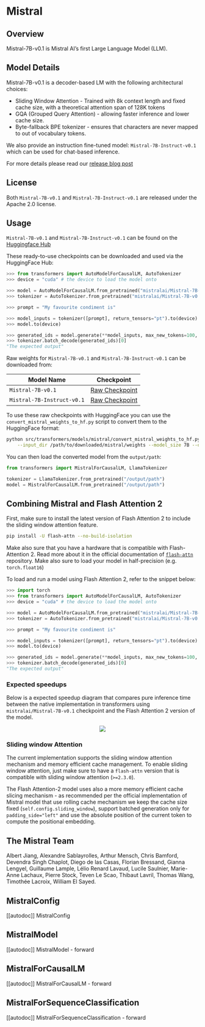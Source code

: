<!--Copyright 2023 Mistral AI and The HuggingFace Team. All rights reserved.

Licensed under the Apache License, Version 2.0 (the "License"); you may not use this file except in compliance with
the License. You may obtain a copy of the License at

http://www.apache.org/licenses/LICENSE-2.0

Unless required by applicable law or agreed to in writing, software distributed under the License is distributed on
an "AS IS" BASIS, WITHOUT WARRANTIES OR CONDITIONS OF ANY KIND, either express or implied. See the License for the
specific language governing permissions and limitations under the License.

⚠️ Note that this file is in Markdown but contain specific syntax for our doc-builder (similar to MDX) that may not be
rendered properly in your Markdown viewer.

-->

# Mistral

## Overview

Mistral-7B-v0.1 is Mistral AI’s first Large Language Model (LLM). 

## Model Details

Mistral-7B-v0.1 is a decoder-based LM with the following architectural choices:
* Sliding Window Attention - Trained with 8k context length and fixed cache size, with a theoretical attention span of 128K tokens
* GQA (Grouped Query Attention) - allowing faster inference and lower cache size.
* Byte-fallback BPE tokenizer - ensures that characters are never mapped to out of vocabulary tokens.

We also provide an instruction fine-tuned model: `Mistral-7B-Instruct-v0.1` which can be used for chat-based inference.

For more details please read our [release blog post](https://mistral.ai/news/announcing-mistral-7b/)

## License

Both `Mistral-7B-v0.1` and `Mistral-7B-Instruct-v0.1` are released under the Apache 2.0 license.

## Usage

`Mistral-7B-v0.1` and `Mistral-7B-Instruct-v0.1` can be found on the [Huggingface Hub](https://huggingface.co/mistralai)

These ready-to-use checkpoints can be downloaded and used via the HuggingFace Hub:

```python
>>> from transformers import AutoModelForCausalLM, AutoTokenizer
>>> device = "cuda" # the device to load the model onto

>>> model = AutoModelForCausalLM.from_pretrained("mistralai/Mistral-7B-v0.1")
>>> tokenizer = AutoTokenizer.from_pretrained("mistralai/Mistral-7B-v0.1")

>>> prompt = "My favourite condiment is"

>>> model_inputs = tokenizer([prompt], return_tensors="pt").to(device)
>>> model.to(device)

>>> generated_ids = model.generate(**model_inputs, max_new_tokens=100, do_sample=True)
>>> tokenizer.batch_decode(generated_ids)[0]
"The expected output"
```

Raw weights for `Mistral-7B-v0.1` and `Mistral-7B-Instruct-v0.1` can be downloaded from:

| Model Name                 | Checkpoint                                                                              |
|----------------------------|-----------------------------------------------------------------------------------------|
| `Mistral-7B-v0.1`          | [Raw Checkpoint](https://files.mistral-7b-v0-1.mistral.ai/mistral-7B-v0.1.tar)          |
| `Mistral-7B-Instruct-v0.1` | [Raw Checkpoint](https://files.mistral-7b-v0-1.mistral.ai/mistral-7B-instruct-v0.1.tar) |


To use these raw checkpoints with HuggingFace you can use the `convert_mistral_weights_to_hf.py` script to convert them to the HuggingFace format:

```bash
python src/transformers/models/mistral/convert_mistral_weights_to_hf.py \
    --input_dir /path/to/downloaded/mistral/weights --model_size 7B --output_dir /output/path
```

You can then load the converted model from the `output/path`:

```python
from transformers import MistralForCausalLM, LlamaTokenizer

tokenizer = LlamaTokenizer.from_pretrained("/output/path")
model = MistralForCausalLM.from_pretrained("/output/path")
```

## Combining Mistral and Flash Attention 2

First, make sure to install the latest version of Flash Attention 2 to include the sliding window attention feature.

```bash
pip install -U flash-attn --no-build-isolation
```

Make also sure that you have a hardware that is compatible with Flash-Attention 2. Read more about it in the official documentation of [`flash-attn`](https://github.com/Dao-AILab/flash-attention) repository. Make also sure to load your model in half-precision (e.g. `torch.float16`)

To load and run a model using Flash Attention 2, refer to the snippet below:

```python
>>> import torch
>>> from transformers import AutoModelForCausalLM, AutoTokenizer
>>> device = "cuda" # the device to load the model onto

>>> model = AutoModelForCausalLM.from_pretrained("mistralai/Mistral-7B-v0.1", torch_dtype=torch.float16, use_flash_attention_2=True)
>>> tokenizer = AutoTokenizer.from_pretrained("mistralai/Mistral-7B-v0.1")

>>> prompt = "My favourite condiment is"

>>> model_inputs = tokenizer([prompt], return_tensors="pt").to(device)
>>> model.to(device)

>>> generated_ids = model.generate(**model_inputs, max_new_tokens=100, do_sample=True)
>>> tokenizer.batch_decode(generated_ids)[0]
"The expected output"
```

### Expected speedups

Below is a expected speedup diagram that compares pure inference time between the native implementation in transformers using `mistralai/Mistral-7B-v0.1` checkpoint and the Flash Attention 2 version of the model.

<div style="text-align: center">
<img src="https://huggingface.co/datasets/ybelkada/documentation-images/resolve/main/mistral-7b-inference-large-seqlen.png">
</div>

### Sliding window Attention

The current implementation supports the sliding window attention mechanism and memory efficient cache management. 
To enable sliding window attention, just make sure to have a `flash-attn` version that is compatible with sliding window attention (`>=2.3.0`). 

The Flash Attention-2 model uses also a more memory efficient cache slicing mechanism - as recommended per the official implementation of Mistral model that use rolling cache mechanism we keep the cache size fixed (`self.config.sliding_window`), support batched generation only for `padding_side="left"` and use the absolute position of the current token to compute the positional embedding.

## The Mistral Team

Albert Jiang, Alexandre Sablayrolles, Arthur Mensch, Chris Bamford, Devendra Singh Chaplot, Diego de las Casas, Florian Bressand, Gianna Lengyel, Guillaume Lample, Lélio Renard Lavaud, Lucile Saulnier, Marie-Anne Lachaux, Pierre Stock, Teven Le Scao, Thibaut Lavril, Thomas Wang, Timothée Lacroix, William El Sayed.

## MistralConfig

[[autodoc]] MistralConfig

## MistralModel

[[autodoc]] MistralModel
    - forward

## MistralForCausalLM

[[autodoc]] MistralForCausalLM
    - forward

## MistralForSequenceClassification

[[autodoc]] MistralForSequenceClassification
    - forward
